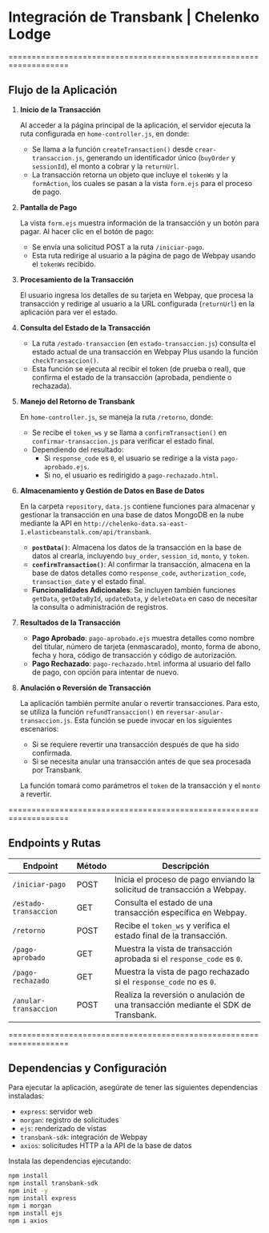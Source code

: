 # Integración de Transbank | Chelenko Lodge

===================================================================

## Flujo de la Aplicación

1. **Inicio de la Transacción**

   Al acceder a la página principal de la aplicación, el servidor ejecuta la ruta configurada en `home-controller.js`, en donde:

   - Se llama a la función `createTransaction()` desde `crear-transaccion.js`, generando un identificador único (`buyOrder` y `sessionId`), el monto a cobrar y la `returnUrl`.
   - La transacción retorna un objeto que incluye el `tokenWs` y la `formAction`, los cuales se pasan a la vista `form.ejs` para el proceso de pago.

2. **Pantalla de Pago**

   La vista `form.ejs` muestra información de la transacción y un botón para pagar. Al hacer clic en el botón de pago:

   - Se envía una solicitud POST a la ruta `/iniciar-pago`.
   - Esta ruta redirige al usuario a la página de pago de Webpay usando el `tokenWs` recibido.

3. **Procesamiento de la Transacción**

   El usuario ingresa los detalles de su tarjeta en Webpay, que procesa la transacción y redirige al usuario a la URL configurada (`returnUrl`) en la aplicación para ver el estado.

4. **Consulta del Estado de la Transacción**

   - La ruta `/estado-transaccion` (en `estado-transaccion.js`) consulta el estado actual de una transacción en Webpay Plus usando la función `checkTransaccion()`.
   - Esta función se ejecuta al recibir el token (de prueba o real), que confirma el estado de la transacción (aprobada, pendiente o rechazada).

5. **Manejo del Retorno de Transbank**

   En `home-controller.js`, se maneja la ruta `/retorno`, donde:
   
   - Se recibe el `token_ws` y se llama a `confirmTransaction()` en `confirmar-transaccion.js` para verificar el estado final.
   - Dependiendo del resultado:
     - Si `response_code` es `0`, el usuario se redirige a la vista `pago-aprobado.ejs`.
     - Si no, el usuario es redirigido a `pago-rechazado.html`.

6. **Almacenamiento y Gestión de Datos en Base de Datos**

   En la carpeta `repository`, `data.js` contiene funciones para almacenar y gestionar la transacción en una base de datos MongoDB en la nube mediante la API en `http://chelenko-data.sa-east-1.elasticbeanstalk.com/api/transbank`.

   - **`postData()`**: Almacena los datos de la transacción en la base de datos al crearla, incluyendo `buy_order`, `session_id`, `monto`, y `token`.
   - **`confirmTransaction()`**: Al confirmar la transacción, almacena en la base de datos detalles como `response_code`, `authorization_code`, `transaction_date` y el estado final.
   - **Funcionalidades Adicionales**: Se incluyen también funciones `getData`, `getDataById`, `updateData`, y `deleteData` en caso de necesitar la consulta o administración de registros.

7. **Resultados de la Transacción**

   - **Pago Aprobado**: `pago-aprobado.ejs` muestra detalles como nombre del titular, número de tarjeta (enmascarado), monto, forma de abono, fecha y hora, código de transacción y código de autorización.
   - **Pago Rechazado**: `pago-rechazado.html` informa al usuario del fallo de pago, con opción para intentar de nuevo.

8. **Anulación o Reversión de Transacción**

   La aplicación también permite anular o revertir transacciones. Para esto, se utiliza la función `refundTransaccion()` en `reversar-anular-transaccion.js`. Esta función se puede invocar en los siguientes escenarios:

   - Si se requiere revertir una transacción después de que ha sido confirmada.
   - Si se necesita anular una transacción antes de que sea procesada por Transbank.

   La función tomará como parámetros el `token` de la transacción y el `monto` a revertir.
  
===================================================================

## Endpoints y Rutas

| Endpoint             | Método | Descripción                                                                 |
|----------------------|--------|-----------------------------------------------------------------------------|
| `/iniciar-pago`      | POST   | Inicia el proceso de pago enviando la solicitud de transacción a Webpay.    |
| `/estado-transaccion`| GET    | Consulta el estado de una transacción específica en Webpay.                 |
| `/retorno`           | POST   | Recibe el `token_ws` y verifica el estado final de la transacción.          |
| `/pago-aprobado`     | GET    | Muestra la vista de transacción aprobada si el `response_code` es `0`.      |
| `/pago-rechazado`    | GET    | Muestra la vista de pago rechazado si el `response_code` no es `0`.         |
| `/anular-transaccion`| POST   | Realiza la reversión o anulación de una transacción mediante el SDK de Transbank.|

===================================================================

## Dependencias y Configuración

Para ejecutar la aplicación, asegúrate de tener las siguientes dependencias instaladas:

- `express`: servidor web
- `morgan`: registro de solicitudes
- `ejs`: renderizado de vistas
- `transbank-sdk`: integración de Webpay
- `axios`: solicitudes HTTP a la API de la base de datos

Instala las dependencias ejecutando:

```bash
npm install
npm install transbank-sdk 
npm init -y
npm install express
npm i morgan
npm install ejs
npm i axios
